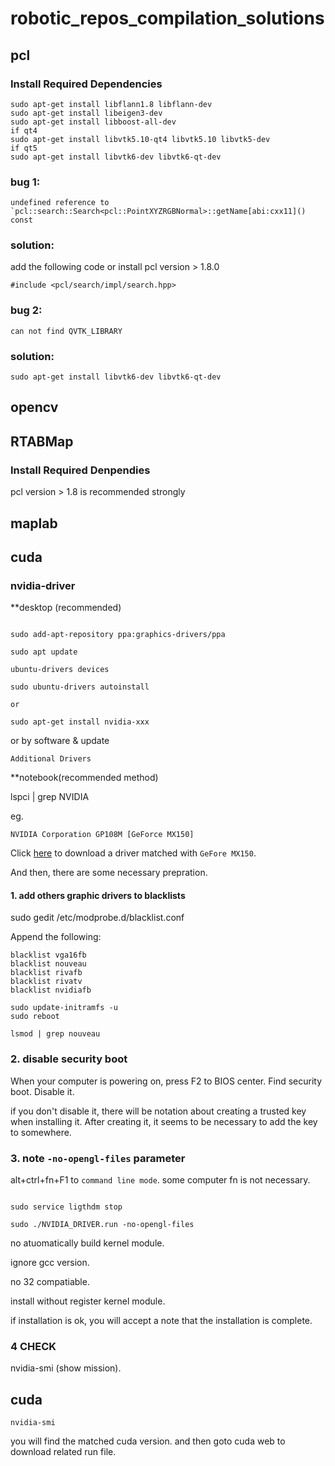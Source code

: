 # robotic_repos_compilation_solutions


## pcl

### Install Required Dependencies

```
sudo apt-get install libflann1.8 libflann-dev
sudo apt-get install libeigen3-dev
sudo apt-get install libboost-all-dev
if qt4
sudo apt-get install libvtk5.10-qt4 libvtk5.10 libvtk5-dev
if qt5
sudo apt-get install libvtk6-dev libvtk6-qt-dev  
```

### bug 1:

```
undefined reference to `pcl::search::Search<pcl::PointXYZRGBNormal>::getName[abi:cxx11]() const
```

### solution:

add the following code or install pcl version > 1.8.0
```
#include <pcl/search/impl/search.hpp>
```

### bug 2:
```
can not find QVTK_LIBRARY
```
### solution:
```
sudo apt-get install libvtk6-dev libvtk6-qt-dev  
```

## opencv

## RTABMap

### Install Required Denpendies

pcl version > 1.8 is recommended strongly

## maplab


## cuda

### nvidia-driver

**desktop (recommended)

```

sudo add-apt-repository ppa:graphics-drivers/ppa

sudo apt update

ubuntu-drivers devices 

sudo ubuntu-drivers autoinstall

or

sudo apt-get install nvidia-xxx

```

or by software & update

`Additional Drivers`

**notebook(recommended method)

lspci | grep NVIDIA

eg.

```
NVIDIA Corporation GP108M [GeForce MX150]
```
Click [here](https://www.nvidia.com/Download/index.aspx?lang=cn) to download a driver matched with `GeFore MX150`.

And then, there are some necessary prepration.

#### 1. add others graphic drivers to blacklists

sudo gedit /etc/modprobe.d/blacklist.conf 

Append the following:

```
blacklist vga16fb
blacklist nouveau
blacklist rivafb
blacklist rivatv
blacklist nvidiafb
```
```
sudo update-initramfs -u
sudo reboot
```

```
lsmod | grep nouveau
```

### 2. disable security boot

When your computer is powering on, press F2 to BIOS center. Find security boot. Disable it.

if you don't disable it, there will be notation about creating a trusted key when installing it. After creating it, it seems to be necessary to add the key to somewhere.

### 3. note `-no-opengl-files` parameter

alt+ctrl+fn+F1 to `command line mode`. some computer fn is not necessary.

```

sudo service ligthdm stop

sudo ./NVIDIA_DRIVER.run -no-opengl-files

```

no atuomatically build kernel module.

ignore gcc version.

no 32 compatiable.

install without register kernel module.

if installation is ok, you will accept a note that the installation is complete.

### 4 CHECK

nvidia-smi (show mission).


## cuda

```
nvidia-smi
```

you will find the matched cuda version. and then goto cuda web to download related run file.


















